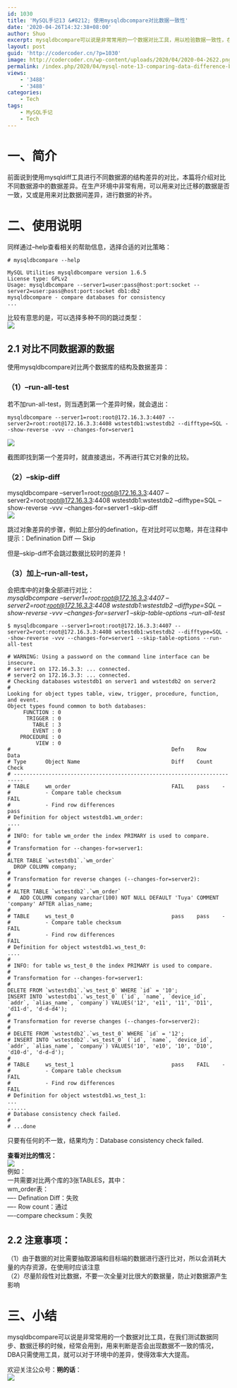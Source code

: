 ```yaml
---
id: 1030
title: 'MySQL手记13 &#8212; 使用mysqldbcompare对比数据一致性'
date: '2020-04-26T14:32:38+08:00'
author: Shuo
excerpt: mysqldbcompare可以说是非常常用的一个数据对比工具，用以检验数据一致性，在我们测试数据同步、数据迁移的时候，经常会用到，用来判断是否会出现数据不一致的情况。
layout: post
guid: 'http://codercoder.cn/?p=1030'
image: http://codercoder.cn/wp-content/uploads/2020/04/2020-04-2622.png
permalink: /index.php/2020/04/mysql-note-13-comparing-data-difference-by-using-mysqldbcompare/
views:
    - '3488'
    - '3488'
categories:
    - Tech
tags:
    - MySQL手记
    - Tech
---
```


# 一、简介

 前面说到使用mysqldiff工具进行不同数据源的结构差异的对比，本篇将介绍对比不同数据源中的数据差异。在生产环境中非常有用，可以用来对比迁移的数据是否一致，又或是用来对比数据间差异，进行数据的补齐。

# 二、使用说明

 同样通过–help查看相关的帮助信息，选择合适的对比策略：

```
# mysqldbcompare --help

MySQL Utilities mysqldbcompare version 1.6.5
License type: GPLv2
Usage: mysqldbcompare --server1=user:pass@host:port:socket --server2=user:pass@host:port:socket db1:db2
mysqldbcompare - compare databases for consistency
...

```

比较有意思的是，可以选择多种不同的跳过类型：  
![](http://codercoder.cn/wp-content/uploads/2020/04/2020-04-2622.png)

## 2.1 对比不同数据源的数据

 使用mysqldbcompare对比两个数据库的结构及数据差异：

### （1）–run-all-test

 若不加run-all-test，则当遇到第一个差异时候，就会退出：

```
mysqldbcompare --server1=root:root@172.16.3.3:4407 --server2=root:root@172.16.3.3:4408 wstestdb1:wstestdb2 --difftype=SQL --show-reverse -vvv --changes-for=server1

```

![](http://codercoder.cn/wp-content/uploads/2020/04/2020-04-26100.png)  
   
 截图即找到第一个差异时，就直接退出，不再进行其它对象的比较。

### （2）–skip-diff

 mysqldbcompare –server1=root:root@172.16.3.3:4407 –server2=root:root@172.16.3.3:4408 wstestdb1:wstestdb2 –difftype=SQL –show-reverse -vvv –changes-for=server1 –skip-diff  
![](http://codercoder.cn/wp-content/uploads/2020/04/2020-04-2627.png)

 跳过对象差异的步骤，例如上部分的defination，在对比时可以忽略，并在注释中提示：Definination Diff — Skip

但是–skip-diff不会跳过数据比较时的差异！

### （3）加上–run-all-test，

 会把库中的对象全部进行对比：  
*mysqldbcompare –server1=root:root@172.16.3.3:4407 –server2=root:root@172.16.3.3:4408 wstestdb1:wstestdb2 –difftype=SQL –show-reverse -vvv –changes-for=server1 –skip-table-options –run-all-test*

```
$ mysqldbcompare --server1=root:root@172.16.3.3:4407 --server2=root:root@172.16.3.3:4408 wstestdb1:wstestdb2 --difftype=SQL --show-reverse -vvv --changes-for=server1 --skip-table-options --run-all-test
​
# WARNING: Using a password on the command line interface can be insecure.
# server1 on 172.16.3.3: ... connected.
# server2 on 172.16.3.3: ... connected.
# Checking databases wstestdb1 on server1 and wstestdb2 on server2
#
Looking for object types table, view, trigger, procedure, function, and event.
Object types found common to both databases:
     FUNCTION : 0
      TRIGGER : 0
        TABLE : 3
        EVENT : 0
    PROCEDURE : 0
         VIEW : 0
#                                                   Defn    Row     Data
# Type      Object Name                             Diff    Count   Check
# -------------------------------------------------------------------------
# TABLE     wm_order                                FAIL    pass    -
#           - Compare table checksum                                FAIL
#           - Find row differences                                  pass
# Definition for object wstestdb1.wm_order:
....
#
# INFO: for table wm_order the index PRIMARY is used to compare.
#
# Transformation for --changes-for=server1:
#
ALTER TABLE `wstestdb1`.`wm_order`
  DROP COLUMN company;
#
# Transformation for reverse changes (--changes-for=server2):
#
# ALTER TABLE `wstestdb2`.`wm_order`
#   ADD COLUMN company varchar(100) NOT NULL DEFAULT 'Tuya' COMMENT 'company' AFTER alias_name;
#
# TABLE     ws_test_0                               pass    pass    -
#           - Compare table checksum                                FAIL
#           - Find row differences                                  FAIL
# Definition for object wstestdb1.ws_test_0:
....
#
# INFO: for table ws_test_0 the index PRIMARY is used to compare.
#
# Transformation for --changes-for=server1:
#
DELETE FROM `wstestdb1`.`ws_test_0` WHERE `id` = '10';
INSERT INTO `wstestdb1`.`ws_test_0` (`id`, `name`, `device_id`, `addr`, `alias_name`, `company`) VALUES('12', 'e11', '11', 'D11', 'd11-d', 'd-d-d4');
#
# Transformation for reverse changes (--changes-for=server2):
#
# DELETE FROM `wstestdb2`.`ws_test_0` WHERE `id` = '12';
# INSERT INTO `wstestdb2`.`ws_test_0` (`id`, `name`, `device_id`, `addr`, `alias_name`, `company`) VALUES('10', 'e10', '10', 'D10', 'd10-d', 'd-d-d');
#
# TABLE     ws_test_1                               pass    FAIL    -
#           - Compare table checksum                                FAIL
#           - Find row differences                                  FAIL
# Definition for object wstestdb1.ws_test_1:
...
......
# Database consistency check failed.
#
# ...done

```

 只要有任何的不一致，结果均为：Database consistency check failed.

**查看对比的情况：**  
![](http://codercoder.cn/wp-content/uploads/2020/04/2020-04-2694.png)  
例如：  
 一共需要对比两个库的3张TABLES，其中：  
 wm\_order表：  
 —- Defination Diff：失败  
 —- Row count：通过  
 —-compare checksum：失败

## 2.2 注意事项：

 （1）由于数据的对比需要抽取源端和目标端的数据进行逐行比对，所以会消耗大量的内存资源，在使用时应该注意  
 （2）尽量阶段性对比数据，不要一次全量对比很大的数据量，防止对数据源产生影响

# 三、小结

 mysqldbcompare可以说是非常常用的一个数据对比工具，在我们测试数据同步、数据迁移的时候，经常会用到，用来判断是否会出现数据不一致的情况，DBA只需使用工具，就可以对于环境中的差异，使得效率大大提高。

欢迎关注公众号：**朔的话**：  
![](http://codercoder.cn/wp-content/uploads/2020/04/2020-04-2693.jpg)